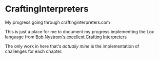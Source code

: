 # CraftingInterpreters
My progress going through craftinginterpreters.com

This is just a place for me to document my progress implementing the Lox language from [Bob Nystrom's excellent Crafting Interpreters](http://craftinginterpreters.com/)

The only work in here that's *actually mine* is the implementation of challenges for each chapter.
